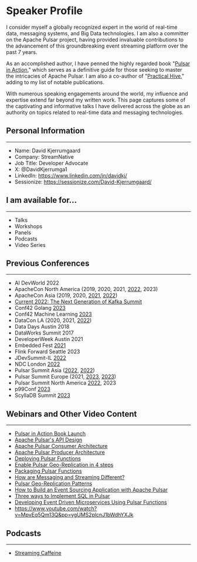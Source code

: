 # Speaker Profile

I consider myself a globally recognized expert in the world of real-time data, messaging systems, and Big Data 
technologies. I am also a committer on the Apache Pulsar project, having provided invaluable contributions to the 
advancement of this groundbreaking event streaming platform over the past 7 years.

As an accomplished author, I have penned the highly regarded book "[Pulsar in Action](https://www.manning.com/books/apache-pulsar-in-action)," which serves as a definitive 
guide for those seeking to master the intricacies of Apache Pulsar. I am also a co-author of "[Practical Hive](https://link.springer.com/book/10.1007/978-1-4842-0271-5)," adding to
my list of notable publications.

With numerous speaking engagements around the world, my influence and expertise extend far beyond my written work. 
This page captures some of the captivating and informative talks I have delivered across the globe as an authority 
on topics related to real-time data and messaging technologies.

## Personal Information
***

- Name: David Kjerrumgaard
- Company: StreamNative
- Job Title: Developer Advocate
- X: @DavidKjerrumga1
- LinkedIn: https://www.linkedin.com/in/davidkj/
- Sessionize: https://sessionize.com/David-Kjerrumgaard/

## I am available for...
***
- Talks
- Workshops
- Panels
- Podcasts
- Video Series

## Previous Conferences
***

- AI DevWorld 2022
- ApacheCon North America (2019, 2020, 2021, [2022](https://www.youtube.com/watch?v=x5OFvx_Ot5o), 2023)
- ApacheCon Asia (2019, 2020, [2021](https://www.youtube.com/watch?v=neoEJXFChIY), [2022](https://www.youtube.com/watch?v=tRChbhHC5fs))
- [Current 2022: The Next Generation of Kafka Summit](https://www.confluent.io/events/current/2023/introducing-oxia-a-scalable-zookeeper-alternative/)
- Conf42 Golang [2023](https://www.youtube.com/watch?v=Qzq52ADcBD8&pp=ygUMS2plcnJ1bWdhYXJk)
- Conf42 Machine Learning [2023](https://www.youtube.com/watch?v=0UMmAvQm_H8&pp=ygUMS2plcnJ1bWdhYXJk)
- DataCon LA (2020, 2021, [2022](https://www.youtube.com/watch?v=w-KdQeLVLWY))
- Data Days Austin 2018
- DataWorks Summit 2017
- DeveloperWeek Austin 2021
- Embedded Fest [2021](https://www.youtube.com/watch?v=o22U4DR8_ik&pp=ygUMS2plcnJ1bWdhYXJk)
- Flink Forward Seattle 2023
- JDevSummit-IL [2022](https://www.youtube.com/watch?v=afT6fYWdpBc&pp=ygUMS2plcnJ1bWdhYXJk)
- NDC London [2022](https://www.youtube.com/watch?v=sBbg0ow3hh0&pp=ygUMS2plcnJ1bWdhYXJk)
- Pulsar Summit Asia ([2022](https://www.youtube.com/watch?v=MN2l1duMjeA&list=PLqRma1oIkcWgeNb3kgzqFyg5sywH8S4yy&index=34&pp=iAQB), [2022](https://www.youtube.com/watch?v=apY1Xd5JgkA&list=PLqRma1oIkcWgeNb3kgzqFyg5sywH8S4yy&index=35&pp=iAQB))
- Pulsar Summit Europe (2021, [2023](https://streamnative.io/videos/pulsar-virtual-summit-europe-2023-build-ml-enhanced-event-streaming-apps-with-java-microservices), [2023](https://streamnative.io/videos/pulsar-virtual-summit-europe-2023-error-handling-patterns-in-pulsar))
- Pulsar Summit North America [2022](https://streamnative.io/videos/pulsar-summit-san-francisco-2022-tech-deep-dive-message-redelivery-an-unexpected-journey), 2023
- p99Conf [2023](https://www.p99conf.io/session/segment-based-storage-vs-partition-based-storage-which-is-better-for-real-time-data-streaming/)
- ScyllaDB Summit [2023](https://www.scylladb.com/presentations/sink-your-teeth-into-streaming-at-any-scale/)

## Webinars and Other Video Content
***

- [Pulsar in Action Book Launch](https://www.youtube.com/watch?v=NDaahGOI7NQ&pp=ygUMS2plcnJ1bWdhYXJk)
- [Apache Pulsar's API Design](https://www.youtube.com/watch?v=Ll4kqOZxHEw)
- [Apache Pulsar Consumer Architecture](https://www.youtube.com/watch?v=1C9rB9bKuZQ)
- [Apache Pulsar Producer Architecture](https://www.youtube.com/watch?v=iM1FPRduVSw)
- [Deploying Pulsar Functions](https://www.youtube.com/watch?v=RKY2uHRLLQI&pp=ygUMS2plcnJ1bWdhYXJk)
- [Enable Pulsar Geo-Replication in 4 steps](https://www.youtube.com/watch?v=x7yBJT6_yBA)
- [Packaging Pulsar Functions](https://www.youtube.com/watch?v=Td01e_bq5QI&pp=ygUMS2plcnJ1bWdhYXJk)
- [How are Messaging and Streaming Different?](https://www.youtube.com/watch?v=uGuyj12HQro&pp=ygUMS2plcnJ1bWdhYXJk)
- [Pulsar Geo-Replication Patterns](https://www.youtube.com/watch?v=6BVzW1GV7hU)
- [How to Build an Event Sourcing Application with Apache Pulsar](https://www.youtube.com/watch?v=PL3StEmWM3o)
- [Three ways to Implement SQL in Pulsar](https://www.youtube.com/watch?v=sJB0Fwxy2ck)
- [Developing Event Driven Microservices Using Pulsar Functions](https://www.youtube.com/watch?v=hI1Y_qMilsA&pp=ygUMS2plcnJ1bWdhYXJk)
- https://www.youtube.com/watch?v=MpvEq5Qm13Q&pp=ygUMS2plcnJ1bWdhYXJk

## Podcasts
***

- [Streaming Caffeine](https://www.youtube.com/watch?v=q8pnK-QB5Vk)
